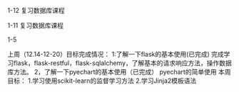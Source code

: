 1-12
复习数据库课程

1-11
复习数据库课程


1-5



上周（12.14-12-20）目标完成情况：
    1:了解一下flask的基本使用(已完成) 
        完成学习flask，flask-restful，flask-sqlalchemy，了解基本的请求响应方法，操作数据库方法。
    2，了解一下pyechart的基本使用（已完成）
        pyechart的简单使用
本周目标：
    1.学习使用scikit-learn的监督学习方法
    2.学习Jinja2模板语法